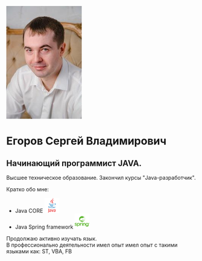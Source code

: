 ![](photo.jpeg)

# Егоров Сергей Владимирович

## Начинающий программист JAVA.
Высшее техническое образование.
Закончил курсы "Java-разработчик".

Кратко обо мне:
* Java CORE <img src="https://github.com/devicons/devicon/blob/master/icons/java/java-original-wordmark.svg" title="Java" alt="Java" width="40" height="40"/>
* Java Spring framework <img src="https://github.com/devicons/devicon/blob/master/icons/spring/spring-original-wordmark.svg" title="Spring" alt="Spring" width="40" height="40"/>

Продолжаю активно изучать язык.
<br/>
В профессионально деятельности имел опыт имел опыт с такими языками как:
ST, VBA, FB

